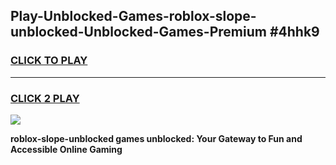 
## Play-Unblocked-Games-roblox-slope-unblocked-Unblocked-Games-Premium #4hhk9
<h3>
<a href="https://premium.freeplayer.one?title=roblox-slope-unblocked&ref=12M">CLICK TO PLAY</a></h3>
<hr>

<h3>
<a href="https://premium.freeplayer.one?title=roblox-slope-unblocked&ref=12M">CLICK 2 PLAY</a>
  
</h3>

<a href="https://premium.freeplayer.one?title=roblox-slope-unblocked&ref=12M"><img src="https://clearcache.store/games.png"></a>


**roblox-slope-unblocked games unblocked: Your Gateway to Fun and Accessible Online Gaming**
